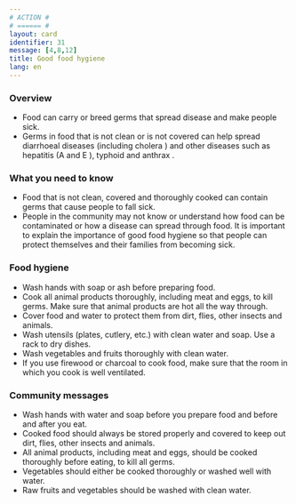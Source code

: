 ```yaml
---
# ACTION #
# ====== #
layout: card
identifier: 31
message: [4,8,12]
title: Good food hygiene 
lang: en
---
```


### Overview

- Food can carry or breed germs that spread disease and make people sick. 
- Germs in food that is not clean or is not covered can help spread diarrhoeal diseases <a class="crosslink" href="{% render_depth %}{% render_link disease|1 %}"><i class="fas fa-external-link-alt" aria-hidden="true"></i></a> (including cholera <a class="crosslink" href="{% render_depth %}{% render_link disease|2 %}"><i class="fas fa-external-link-alt" aria-hidden="true"></i></a>) and other diseases such as hepatitis (A <a class="crosslink" href="{% render_depth %}{% render_link disease|3 %}"><i class="fas fa-external-link-alt" aria-hidden="true"></i></a> and E <a class="crosslink" href="{% render_depth %}{% render_link disease|4 %}"><i class="fas fa-external-link-alt" aria-hidden="true"></i></a>), typhoid <a class="crosslink" href="{% render_depth %}{% render_link disease|5 %}"><i class="fas fa-external-link-alt" aria-hidden="true"></i></a> and anthrax <a class="crosslink" href="{% render_depth %}{% render_link disease|21 %}"><i class="fas fa-external-link-alt" aria-hidden="true"></i></a>.

### What you need to know

- Food that is not clean, covered and thoroughly cooked can contain germs that cause people to fall sick.
- People in the community may not know or understand how food can be contaminated or how a disease can spread through food. It is important to explain the importance of good food hygiene so that people can protect themselves and their families from becoming sick.

### Food hygiene

- Wash hands with soap or ash before preparing food. 
- Cook all animal products thoroughly, including meat and eggs, to kill germs. Make sure that animal products are hot all the way through. 
- Cover food and water to protect them from dirt, flies, other insects and animals.
- Wash utensils (plates, cutlery, etc.) with clean water and soap. Use a rack to dry dishes.
- Wash vegetables and fruits thoroughly with clean water.
- If you use firewood or charcoal to cook food, make sure that the room in which you cook is well ventilated.

### Community messages

- Wash hands with water and soap before you prepare food and before and after you eat. 
- Cooked food should always be stored properly and covered to keep out dirt, flies, other insects and animals.
- All animal products, including meat and eggs, should be cooked thoroughly before eating, to kill all germs.
- Vegetables should either be cooked thoroughly or washed well with water. 
- Raw fruits and vegetables should be washed with clean water.
